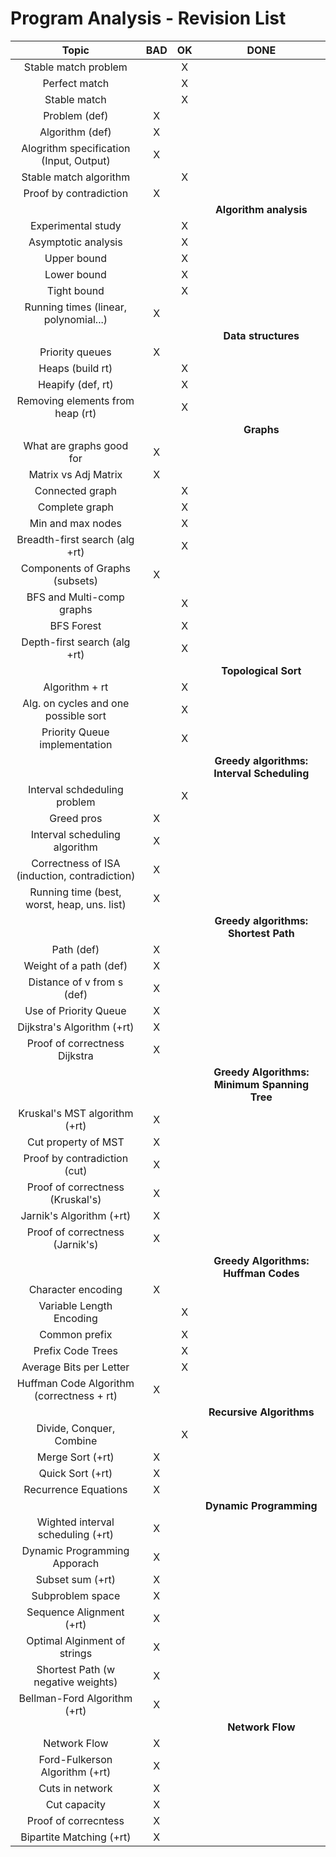 # Program Analysis - Revision List

| Topic | BAD | OK | DONE |
|:---:|:---:|:---:|:---:|
| Stable match problem |  | X |  |
| Perfect match |  | X |  |
| Stable match |  | X |  |
| Problem (def) | X |  |  |
| Algorithm (def) | X |  |  |
| Alogrithm specification (Input, Output) | X |  |  |
| Stable match algorithm |  | X |  |
| Proof by contradiction | X |  |  |
|||| **Algorithm analysis** ||||
| Experimental study |  | X |  |
| Asymptotic analysis |  | X |  |
| Upper bound |  | X |  |
| Lower bound |  | X |  |
| Tight bound |  | X |  |
| Running times (linear, polynomial...) | X |  |  |
|||| **Data structures** ||||
| Priority queues | X |  |  |
| Heaps (build rt) |  | X |  |
| Heapify (def, rt) |  | X |  |
| Removing elements from heap (rt) |  | X |  |
|||| **Graphs** ||||
| What are graphs good for | X |  |  |
| Matrix vs Adj Matrix | X |  |  |
| Connected graph |  | X |  |
| Complete graph |  | X |  |
| Min and max nodes |  | X |  |
| Breadth-first search (alg +rt) |  | X |  |
| Components of Graphs (subsets) | X |  |  |
| BFS and Multi-comp graphs |  | X |  |
| BFS Forest |  | X |  |
| Depth-first search (alg +rt) |  | X |  |
|||| **Topological Sort** ||||
| Algorithm + rt |  | X |  |
| Alg. on cycles and one possible sort |  | X |  |
| Priority Queue implementation |  | X |  |
|||| **Greedy algorithms: Interval Scheduling** ||||
| Interval schdeduling problem |  | X |  |
| Greed pros | X |  |  |
| Interval scheduling algorithm | X |  |  |
| Correctness of ISA (induction, contradiction) | X |  |  |
| Running time (best, worst, heap, uns. list) | X |  |  |
|||| **Greedy algorithms: Shortest Path** ||||
| Path (def) | X |  |  |
| Weight of a path (def) | X |  |  |
| Distance of v from s (def) | X |  |  |
| Use of Priority Queue | X |  |  |
| Dijkstra's Algorithm (+rt) | X |  |  |
| Proof of correctness Dijkstra | X |  |  |
|||| **Greedy Algorithms: Minimum Spanning Tree** |
| Kruskal's MST algorithm (+rt) | X |  |  |
| Cut property of MST | X |  |  |
| Proof by contradiction (cut) | X |  |  |
| Proof of correctness (Kruskal's) | X |  |  |
| Jarnik's Algorithm (+rt) | X |  |  |
| Proof of correctness (Jarnik's) | X |  |  |
|||| **Greedy Algorithms: Huffman Codes** |
| Character encoding | X |  |  |
| Variable Length Encoding |  | X |  |
| Common prefix |  | X |  |
| Prefix Code Trees |  | X |  |
| Average Bits per Letter |  | X |  |
| Huffman Code Algorithm (correctness + rt) | X |  |  |
|||| **Recursive Algorithms** |
| Divide, Conquer, Combine |  | X |  |
| Merge Sort (+rt) | X |  |  |
| Quick Sort (+rt) | X |  |  |
| Recurrence Equations | X |  |  |
|||| **Dynamic Programming** |
| Wighted interval scheduling (+rt) | X |  |  |
| Dynamic Programming Apporach | X |  |  |
| Subset sum (+rt) | X |  |  |
| Subproblem space | X |  |  |
| Sequence Alignment (+rt) | X |  |  |
| Optimal Alginment of strings | X |  |  |
| Shortest Path (w negative weights) | X |  |  |
| Bellman-Ford Algorithm (+rt) | X |  |  |
|||| **Network Flow** |
| Network Flow | X |  |  |
| Ford-Fulkerson Algorithm (+rt) | X |  |  |
| Cuts in network | X |  |  |
| Cut capacity | X |  |  |
| Proof of correcntess | X |  |  |
| Bipartite Matching (+rt) | X |  |  |
